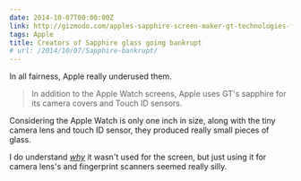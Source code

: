 ```yaml
---
date: 2014-10-07T00:00:00Z
link: http://gizmodo.com/apples-sapphire-screen-maker-gt-technologies-files-fo-1642866115
tags: Apple
title: Creators of Sapphire glass going bankrupt
# url: /2014/10/07/Sapphire-bankrupt/
---
```


In all fairness, Apple really underused them.

>In addition to the Apple Watch screens, Apple uses GT's sapphire for its camera covers and Touch ID sensors.

Considering the Apple Watch is only one inch in size, along with the tiny camera lens and touch ID sensor, they produced really small pieces of glass.

I do understand [*why*](http://time.com/3377972/why-apple-didnt-use-sapphire-iphone-screens/) it wasn't used for the screen, but just using it for camera lens's and fingerprint scanners seemed really silly.
